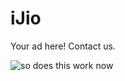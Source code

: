 # iJio
Your ad here! Contact us.

![so does this work now](https://cloud.githubusercontent.com/assets/12347266/8059707/09292d02-0ef4-11e5-9126-a705eb00c114.png)
